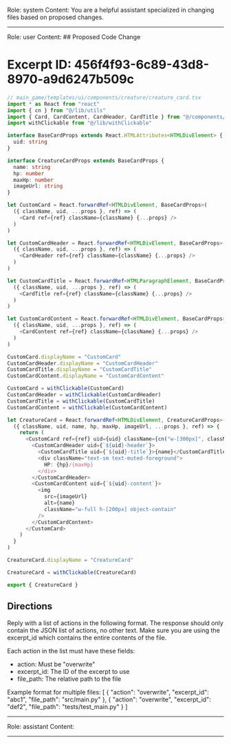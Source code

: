 Role: system
Content: You are a helpful assistant specialized in changing files based on proposed changes.
__________________
Role: user
Content: ## Proposed Code Change
# Excerpt ID: 456f4f93-6c89-43d8-8970-a9d6247b509c
```typescript
// main_game/templates/ui/components/creature/creature_card.tsx
import * as React from "react"
import { cn } from "@/lib/utils"
import { Card, CardContent, CardHeader, CardTitle } from "@/components/ui/card"
import withClickable from "@/lib/withClickable"

interface BaseCardProps extends React.HTMLAttributes<HTMLDivElement> {
  uid: string
}

interface CreatureCardProps extends BaseCardProps {
  name: string
  hp: number
  maxHp: number
  imageUrl: string
}

let CustomCard = React.forwardRef<HTMLDivElement, BaseCardProps>(
  ({ className, uid, ...props }, ref) => (
    <Card ref={ref} className={className} {...props} />
  )
)

let CustomCardHeader = React.forwardRef<HTMLDivElement, BaseCardProps>(
  ({ className, uid, ...props }, ref) => (
    <CardHeader ref={ref} className={className} {...props} />
  )
)

let CustomCardTitle = React.forwardRef<HTMLParagraphElement, BaseCardProps>(
  ({ className, uid, ...props }, ref) => (
    <CardTitle ref={ref} className={className} {...props} />
  )
)

let CustomCardContent = React.forwardRef<HTMLDivElement, BaseCardProps>(
  ({ className, uid, ...props }, ref) => (
    <CardContent ref={ref} className={className} {...props} />
  )
)

CustomCard.displayName = "CustomCard"
CustomCardHeader.displayName = "CustomCardHeader"
CustomCardTitle.displayName = "CustomCardTitle"
CustomCardContent.displayName = "CustomCardContent"

CustomCard = withClickable(CustomCard)
CustomCardHeader = withClickable(CustomCardHeader)
CustomCardTitle = withClickable(CustomCardTitle)
CustomCardContent = withClickable(CustomCardContent)

let CreatureCard = React.forwardRef<HTMLDivElement, CreatureCardProps>(
  ({ className, uid, name, hp, maxHp, imageUrl, ...props }, ref) => {
    return (
      <CustomCard ref={ref} uid={uid} className={cn("w-[300px]", className)} {...props}>
        <CustomCardHeader uid={`${uid}-header`}>
          <CustomCardTitle uid={`${uid}-title`}>{name}</CustomCardTitle>
          <div className="text-sm text-muted-foreground">
            HP: {hp}/{maxHp}
          </div>
        </CustomCardHeader>
        <CustomCardContent uid={`${uid}-content`}>
          <img
            src={imageUrl}
            alt={name}
            className="w-full h-[200px] object-contain"
          />
        </CustomCardContent>
      </CustomCard>
    )
  }
)

CreatureCard.displayName = "CreatureCard"

CreatureCard = withClickable(CreatureCard)

export { CreatureCard }
```

## Directions
Reply with a list of actions in the following format. The response should only contain the JSON list of actions, no other text.
Make sure you are using the excerpt_id which contains the entire contents of the file.

Each action in the list must have these fields:
- action: Must be "overwrite"
- excerpt_id: The ID of the excerpt to use
- file_path: The relative path to the file

Example format for multiple files:
[
    {
        "action": "overwrite",
        "excerpt_id": "abc1",
        "file_path": "src/main.py"
    },
    {
        "action": "overwrite",
        "excerpt_id": "def2",
        "file_path": "tests/test_main.py"
    }
]
__________________
Role: assistant
Content: 
__________________

